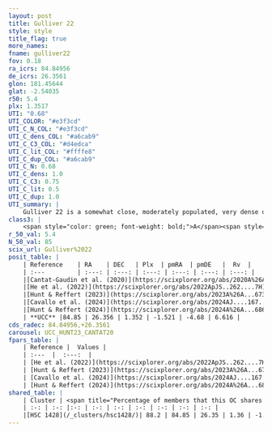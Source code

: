 ```yaml
---
layout: post
title: Gulliver 22
style: style
title_flag: true
more_names: 
fname: gulliver22
fov: 0.18
ra_icrs: 84.84956
de_icrs: 26.3561
glon: 181.45644
glat: -2.54035
r50: 5.4
plx: 1.3517
UTI: "0.68"
UTI_COLOR: "#e3f3cd"
UTI_C_N_COL: "#e3f3cd"
UTI_C_dens_COL: "#a6cab9"
UTI_C_C3_COL: "#d4edca"
UTI_C_lit_COL: "#ffffe8"
UTI_C_dup_COL: "#a6cab9"
UTI_C_N: 0.68
UTI_C_dens: 1.0
UTI_C_C3: 0.75
UTI_C_lit: 0.5
UTI_C_dup: 1.0
UTI_summary: |
    Gulliver 22 is a somewhat close, moderately populated, very dense object of high C3 quality. It is moderately studied in the literature. This object shares a large percentage of members with a later reported entry.
class3: |
    <span style="color: green; font-weight: bold;">A</span><span style="color: #FFC300; font-weight: bold;">B</span>
r_50_val: 5.4
N_50_val: 85
scix_url: Gulliver%2022
posit_table: |
    | Reference    | RA    | DEC   | Plx  | pmRA  | pmDE   |  Rv  |
    | :---         | :---: | :---: | :---: | :---: | :---: | :---: |
    |[Cantat-Gaudin et al. (2020)](https://scixplorer.org/abs/2020A%26A...640A...1C) | 84.848 | 26.368 | 1.257 | -1.523 | -4.605 | -- |
    |[He et al. (2022)](https://scixplorer.org/abs/2022ApJS..262....7H) | 84.826 | 26.337 | 1.352 | -1.419 | -4.736 | -- |
    |[Hunt & Reffert (2023)](https://scixplorer.org/abs/2023A%26A...673A.114H) | 84.824 | 26.345 | 1.331 | -1.64 | -4.74 | 7.96 |
    |[Cavallo et al. (2024)](https://scixplorer.org/abs/2024AJ....167...12C) | 83.985 | 26.021 | 1.329 | -- | -- | -- |
    |[Hunt & Reffert (2024)](https://scixplorer.org/abs/2024A%26A...686A..42H) | 84.824 | 26.345 | 1.331 | -1.64 | -4.74 | 7.96 |
    | **UCC** |84.85 | 26.356 | 1.352 | -1.521 | -4.68 | 6.616 | 
cds_radec: 84.84956,+26.3561
carousel: UCC_HUNT23_CANTAT20
fpars_table: |
    | Reference |  Values |
    | :---  |  :---:  |
    | [He et al. (2022)](https://scixplorer.org/abs/2022ApJS..262....7H) | `A0=1.4, logAge=6.75` |
    | [Hunt & Reffert (2023)](https://scixplorer.org/abs/2023A%26A...673A.114H) | `AV50=0.754, diffAV50=1.817, MOD50=9.28, logAge50=7.065` |
    | [Cavallo et al. (2024)](https://scixplorer.org/abs/2024AJ....167...12C) | `AV50=1.45, dMod50=9.58, logAge50=6.79, [Fe/H]50=-0.26` |
    | [Hunt & Reffert (2024)](https://scixplorer.org/abs/2024A%26A...686A..42H) | `MassJ=193.471` |
shared_table: |
    | Cluster | <span title="Percentage of members that this OC shares with the ones listed">%</span>   | RA   | DEC   | Plx   | pmRA  | pmDE  | Rv | UTI |
    | :-: | :-: |:-: | :-: | :-: | :-: | :-: | :-: | :-: |
    |[HSC 1428](/_clusters/hsc1428/)| 88.2 | 84.85 | 26.35 | 1.36 | -1.52 | -4.69 | 3.44 |0.01 |
---
```


